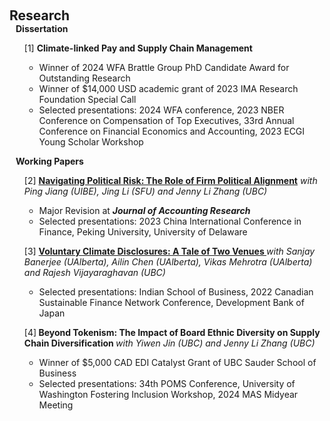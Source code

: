  
<h2 id="research" style="margin: 2px 0px 0px;"> <br> 
<br> Research</h2>
 <h4 style="margin:0 10px 0;"  >Dissertation</h4>

<div>
  <ul>  <div class="title"> [1] <strong> Climate-linked Pay and Supply Chain Management </strong>  </div>
  <ul>
    <li>   Winner of 2024 WFA Brattle Group PhD Candidate Award for Outstanding Research  <br></li>
     <li>   Winner of $14,000 USD academic grant of 2023 IMA Research Foundation Special Call<br></li>
     <li>   Selected presentations: 2024 WFA conference, 2023 NBER Conference on Compensation of Top Executives, 33rd Annual Conference on Financial Economics and Accounting, 2023 ECGI Young Scholar Workshop </li>
  
  </ul>
 </ul>
</div>

<h4 style="margin:0 10px 0;" >Working Papers</h4>
  
<div>
  <ul>   <div class="title"> [2] <strong><a href="https://papers.ssrn.com/sol3/papers.cfm?abstract_id=4430507">Navigating Political Risk: The Role of Firm Political Alignment</a></strong> <em> with Ping Jiang (UIBE), Jing Li (SFU) and Jenny Li Zhang (UBC) </em> </div>
 <ul>
     <li>  Major Revision at <strong> <em> Journal of Accounting Research </em> </strong> </li>
  <li>  Selected presentations: 2023 China International Conference in Finance, Peking University, University of Delaware</li>
 
  </ul>
   </ul>
</div>

 
<div>
   <ul>  <div class="title"> [3] <strong> <a href="https://papers.ssrn.com/sol3/papers.cfm?abstract_id=4575733">Voluntary Climate Disclosures: A Tale of Two Venues </a></strong> <em> with Sanjay Banerjee (UAlberta), Ailin Chen (UAlberta), Vikas
Mehrotra (UAlberta) and Rajesh Vijayaraghavan (UBC) </em> </div>
 <ul>
     <li> Selected presentations: Indian School of Business, 2022 Canadian Sustainable Finance Network Conference, Development Bank of Japan</li>
   
  </ul>
    </ul>
</div>
 
 
<div>
   <ul>  <div class="title"> [4]<strong> Beyond Tokenism: The Impact of Board Ethnic Diversity on Supply Chain Diversification </strong> <em> with Yiwen Jin (UBC) and Jenny Li Zhang (UBC)</em> </div>
 <ul>
     <li>  Winner of $5,000 CAD EDI Catalyst Grant of UBC Sauder School of Business</li>
   <li>   Selected presentations: 34th POMS Conference, University of Washington Fostering Inclusion Workshop, 2024 MAS Midyear Meeting</li>
  

  </ul>
    </ul>
</div>

  

 
